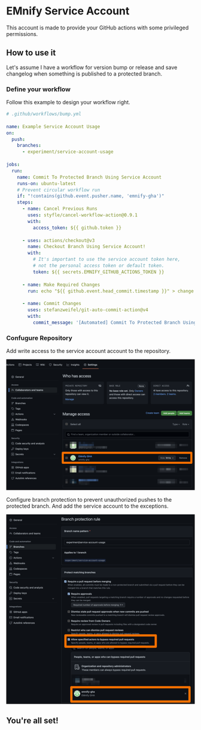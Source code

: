 # EMnify Service Account

This account is made to provide your GitHub actions with some privileged permissions.

## How to use it

Let's assume I have a workflow for version bump or release
and save changelog when something is published to a protected branch.

### Define your workflow

Follow this example to design your workflow right.
```yaml
# .github/workflows/bump.yml

name: Example Service Account Usage
on:
  push:
    branches:
      - experiment/service-account-usage

jobs:
  run:
    name: Commit To Protected Branch Using Service Account
    runs-on: ubuntu-latest
    # Prevent circular workflow run
    if: "!contains(github.event.pusher.name, 'emnify-gha')"
    steps:
      - name: Cancel Previous Runs
        uses: styfle/cancel-workflow-action@0.9.1
        with:
          access_token: ${{ github.token }}

      - uses: actions/checkout@v3
        name: Checkout Branch Using Service Account!
        with:
          # It's important to use the service account token here,
          # not the personal access token or default token.
          token: ${{ secrets.EMNIFY_GITHUB_ACTIONS_TOKEN }}

      - name: Make Required Changes
        run: echo "${{ github.event.head_commit.timestamp }}" > change.txt

      - name: Commit Changes
        uses: stefanzweifel/git-auto-commit-action@v4
        with:
          commit_message: '[Automated] Commit To Protected Branch Using Service Account'
```

### Confugure Repository

Add write access to the service account account to the repository.

![](add-write-permissions.png)

Configure branch protection to prevent unauthorized pushes to the protected branch. And add the service account to the exceptions.

![](branch-protection-config.png)

## You're all set!
